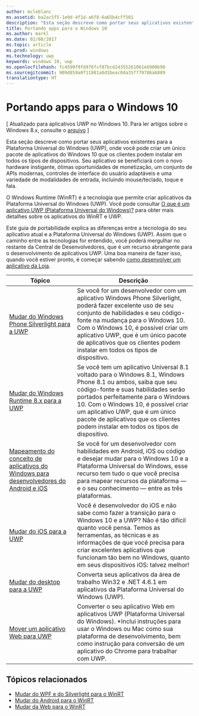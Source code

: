 ```yaml
---
author: mcleblanc
ms.assetid: ba2ac5f5-1e0d-4f1d-a6f8-6a65b4cff501
description: "Esta seção descreve como portar seus aplicativos existentes para a Plataforma Universal do Windows (UWP), onde você pode criar um único pacote de aplicativos do Windows 10 que os clientes podem instalar em todos os tipos de dispositivos. Seu aplicativo se beneficiará com o novo hardware instigante, ótimas oportunidades de monetização, um conjunto de APIs modernas, controles de interface do usuário adaptáveis e uma variedade de modalidades de entrada, incluindo mouse/teclado, toque e fala."
title: Portando apps para o Windows 10
ms.author: markl
ms.date: 02/08/2017
ms.topic: article
ms.prod: windows
ms.technology: uwp
keywords: windows 10, uwp
ms.openlocfilehash: fc4590f9fd976fcf87bcd24355261061e6900b98
ms.sourcegitcommit: 909d859a0f11981a8d1beac0da35f779786a6889
translationtype: HT
---
```

# <a name="porting-apps-to-windows-10"></a>Portando apps para o Windows 10

\[ Atualizado para aplicativos UWP no Windows 10. Para ler artigos sobre o Windows 8.x, consulte o [arquivo](http://go.microsoft.com/fwlink/p/?linkid=619132) \]

Esta seção descreve como portar seus aplicativos existentes para a Plataforma Universal do Windows (UWP), onde você pode criar um único pacote de aplicativos do Windows 10 que os clientes podem instalar em todos os tipos de dispositivos. Seu aplicativo se beneficiará com o novo hardware instigante, ótimas oportunidades de monetização, um conjunto de APIs modernas, controles de interface do usuário adaptáveis e uma variedade de modalidades de entrada, incluindo mouse/teclado, toque e fala.

O Windows Runtime (WinRT) é a tecnologia que permite criar aplicativos da Plataforma Universal do Windows (UWP). Você pode consultar [O que é um aplicativo UWP (Plataforma Universal do Windows)?](https://msdn.microsoft.com/library/windows/apps/dn726767) para obter mais detalhes sobre os aplicativos do WinRT e UWP.

Este guia de portabilidade explica as diferenças entre a tecnologia do seu aplicativo atual e a Plataforma Universal do Windows (UWP). Assim que o caminho entre as tecnologias for entendido, você poderá mergulhar no restante da Central de Desenvolvedores, que é um recurso abrangente para o desenvolvimento de aplicativos UWP. Uma boa maneira de fazer isso, quando você estiver pronto, é começar sabendo [como desenvolver um aplicativo da Loja](https://msdn.microsoft.com/library/windows/apps/dn726537).

| Tópico | Descrição |
|-------|-------------|
| [Mudar do Windows Phone Silverlight para a UWP](wpsl-to-uwp-root.md) | Se você for um desenvolvedor com um aplicativo Windows Phone Silverlight, poderá fazer excelente uso de seu conjunto de habilidades e seu código-fonte na mudança para o Windows 10. Com o Windows 10, é possível criar um aplicativo UWP, que é um único pacote de aplicativos que os clientes podem instalar em todos os tipos de dispositivo. |
| [Mudar do Windows Runtime 8.x para a UWP](w8x-to-uwp-root.md) | Se você tem um aplicativo Universal 8.1 voltado para o Windows 8.1, Windows Phone 8.1 ou ambos, saiba que seu código-fonte e suas habilidades serão portados perfeitamente para o Windows 10. Com o Windows 10, é possível criar um aplicativo UWP, que é um único pacote de aplicativos que os clientes podem instalar em todos os tipos de dispositivo. |
| [Mapeamento do conceito de aplicativos do Windows para desenvolvedores do Android e iOS](android-ios-uwp-map.md) | Se você for um desenvolvedor com habilidades em Android, iOS ou código e desejar mudar para o Windows 10 e a Plataforma Universal do Windows, esse recurso tem tudo o que você precisa para mapear recursos da plataforma — e o seu conhecimento — entre as três plataformas. |
| [Mudar do iOS para a UWP](ios-to-uwp-root.md) | Você é desenvolvedor do iOS e não sabe como fazer a transição para o Windows 10 e a UWP? Não é tão difícil quanto você pensa. Temos as ferramentas, as técnicas e as informações de que você precisa para criar excelentes aplicativos que funcionam tão bem no Windows, quanto em seus dispositivos iOS: talvez melhor! |
| [Mudar do desktop para a UWP](desktop-to-uwp-root.md) | Converta seus aplicativos da área de trabalho Win32 e .NET 4.6.1 em aplicativos da Plataforma Universal do Windows (UWP). |
| [Mover um aplicativo Web para UWP](hwa-to-uwp-root.md) | Converter o seu aplicativo Web em aplicativos UWP (Plataforma Universal do Windows). *Inclui instruções para usar o Windows ou Mac como sua plataforma de desenvolvimento, bem como instrução para conversão de um aplicativo do Chrome para trabalhar com UWP. |
 
## <a name="related-topics"></a>Tópicos relacionados

* [Mudar do WPF e do Silverlight para o WinRT](https://msdn.microsoft.com/library/windows/apps/dn263237)
* [Mudar do Android para o WinRT](https://msdn.microsoft.com/library/windows/apps/jj945421)
* [Mudar da Web para o WinRT](https://msdn.microsoft.com/library/windows/apps/hh465151)
